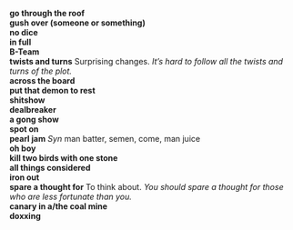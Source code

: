 __go through the roof__  
__gush over (someone or something)__  
__no dice__  
__in full__  
__B-Team__  
__twists and turns__ Surprising changes. _It’s hard to follow all the twists and turns of the plot._  
__across the board__  
__put that demon to rest__  
__shitshow__  
__dealbreaker__  
__a gong show__  
__spot on__  
__pearl jam__ _Syn_ man batter, semen, come, man juice  
__oh boy__  
__kill two birds with one stone__  
__all things considered__  
__iron out__  
__spare a thought for__ To think about. _You should spare a thought for those who are less fortunate than you._  
__canary in a/the coal mine__  
__doxxing__  
